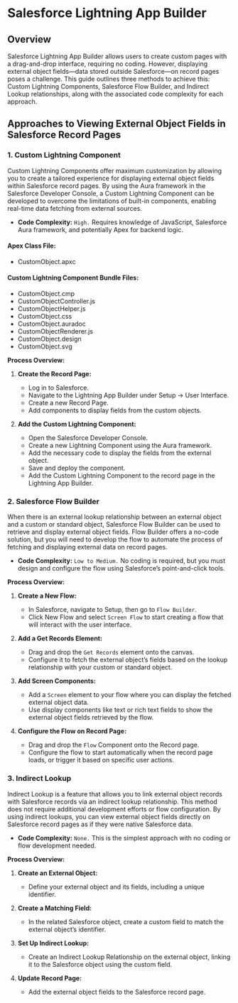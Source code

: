 # Salesforce Lightning App Builder

## Overview
Salesforce Lightning App Builder allows users to create custom pages with a drag-and-drop interface, requiring no coding. However, displaying external object fields—data stored outside Salesforce—on record pages poses a challenge. This guide outlines three methods to achieve this: Custom Lightning Components, Salesforce Flow Builder, and Indirect Lookup relationships, along with the associated code complexity for each approach.

## Approaches to Viewing External Object Fields in Salesforce Record Pages

### 1. Custom Lightning Component
Custom Lightning Components offer maximum customization by allowing you to create a tailored experience for displaying external object fields within Salesforce record pages. By using the Aura framework in the Salesforce Developer Console, a Custom Lightning Component can be developed to overcome the limitations of built-in components, enabling real-time data fetching from external sources.

- **Code Complexity:** `High.` Requires knowledge of JavaScript, Salesforce Aura framework, and potentially Apex for backend logic.

#### Apex Class File:
- CustomObject.apxc

#### Custom Lightning Component Bundle Files:
- CustomObject.cmp
- CustomObjectController.js
- CustomObjectHelper.js
- CustomObject.css
- CustomObject.auradoc
- CustomObjectRenderer.js
- CustomObject.design
- CustomObject.svg

**Process Overview:**
1. **Create the Record Page:**
   - Log in to Salesforce.
   - Navigate to the Lightning App Builder under Setup -> User Interface.
   - Create a new Record Page.
   - Add components to display fields from the custom objects.

2. **Add the Custom Lightning Component:**
   - Open the Salesforce Developer Console.
   - Create a new Lightning Component using the Aura framework.
   - Add the necessary code to display the fields from the external object.
   - Save and deploy the component.
   - Add the Custom Lightning Component to the record page in the Lightning App Builder.

### 2. Salesforce Flow Builder
When there is an external lookup relationship between an external object and a custom or standard object, Salesforce Flow Builder can be used to retrieve and display external object fields. Flow Builder offers a no-code solution, but you will need to develop the flow to automate the process of fetching and displaying external data on record pages.

- **Code Complexity:** `Low to Medium.` No coding is required, but you must design and configure the flow using Salesforce’s point-and-click tools.

**Process Overview:**
1. **Create a New Flow:**
   - In Salesforce, navigate to Setup, then go to `Flow Builder`.
   - Click New Flow and select `Screen Flow` to start creating a flow that will interact with the user interface.

2. **Add a Get Records Element:**
   - Drag and drop the `Get Records` element onto the canvas.
   - Configure it to fetch the external object’s fields based on the lookup relationship with your custom or standard object.

3. **Add Screen Components:**
   - Add a `Screen` element to your flow where you can display the fetched external object data.
   - Use display components like text or rich text fields to show the external object fields retrieved by the flow.

4. **Configure the Flow on Record Page:**
   - Drag and drop the `Flow` Component onto the Record page.
   - Configure the flow to start automatically when the record page loads, or trigger it based on specific user actions.

### 3. Indirect Lookup
Indirect Lookup is a feature that allows you to link external object records with Salesforce records via an indirect lookup relationship. This method does not require additional development efforts or flow configuration. By using indirect lookups, you can view external object fields directly on Salesforce record pages as if they were native Salesforce data.

- **Code Complexity:** `None.` This is the simplest approach with no coding or flow development needed.

**Process Overview:**
1. **Create an External Object:**
   - Define your external object and its fields, including a unique identifier.

2. **Create a Matching Field:**
   - In the related Salesforce object, create a custom field to match the external object’s identifier.

3. **Set Up Indirect Lookup:**
   - Create an Indirect Lookup Relationship on the external object, linking it to the Salesforce object using the custom field.

4. **Update Record Page:**
   - Add the external object fields to the Salesforce record page.
